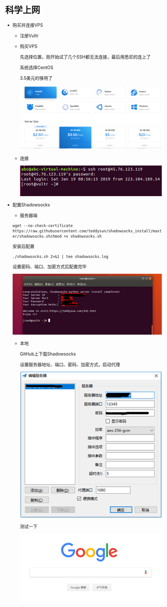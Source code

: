 # 科学上网

* 购买并连接VPS

  * 注册Vultr

  * 购买VPS

    先选择位置，刚开始试了几个SSH都无法连接，最后用悉尼的连上了

    系统选择CentOS

    3.5美元的够用了

    ![QQ截图20190119171659](https://raw.githubusercontent.com/AiDaiP/AiDaiP.github.io/master/images/%E7%A7%91%E5%AD%A6%E4%B8%8A%E7%BD%91/QQ%E6%88%AA%E5%9B%BE20190119171659.png)

  * 连接

    ![QQ截图20190119172123](https://raw.githubusercontent.com/AiDaiP/AiDaiP.github.io/master/images/%E7%A7%91%E5%AD%A6%E4%B8%8A%E7%BD%91/QQ%E6%88%AA%E5%9B%BE20190119172123.png)

* 配置Shadowsocks

  * 服务器端

  `wget --no-check-certificate https://raw.githubusercontent.com/teddysun/shadowsocks_install/master/shadowsocks.shchmod +x shadowsocks.sh`

  安装后配置

  `./shadowsocks.sh 2>&1 | tee shadowsocks.log`

  设置密码、端口、加密方式后配置完毕

  ![2333](https://raw.githubusercontent.com/AiDaiP/AiDaiP.github.io/master/images/%E7%A7%91%E5%AD%A6%E4%B8%8A%E7%BD%91/QQ%E6%88%AA%E5%9B%BE20190119164904.png)

  * 本地

    GitHub上下载Shadowsocks

    设置服务器地址、端口、密码、加密方式，启动代理

    ![QQ截图20190119172912](https://raw.githubusercontent.com/AiDaiP/AiDaiP.github.io/master/images/%E7%A7%91%E5%AD%A6%E4%B8%8A%E7%BD%91/QQ%E6%88%AA%E5%9B%BE20190119172912.png)

    测试一下

    ![QQ截图20190119173009](https://raw.githubusercontent.com/AiDaiP/AiDaiP.github.io/master/images/%E7%A7%91%E5%AD%A6%E4%B8%8A%E7%BD%91/QQ%E6%88%AA%E5%9B%BE20190119173009.png)

    

